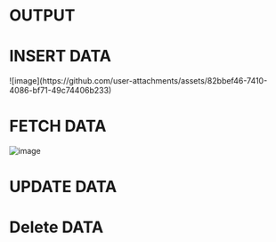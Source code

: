<h1>OUTPUT </h1>

<h1>INSERT DATA </h1>
![image](https://github.com/user-attachments/assets/82bbef46-7410-4086-bf71-49c74406b233)

<h1>FETCH DATA </h1>

![image](https://github.com/user-attachments/assets/86d71934-7cbf-4852-ba80-054239f17d59)

<h1>UPDATE DATA </h1>

<h1>Delete DATA </h1>

